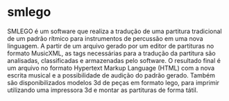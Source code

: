 # smlego

SMLEGO é um software que realiza a tradução de uma partitura tradicional de um padrão rítmico para instrumentos de percussão em uma nova linguagem. 
A partir de um arquivo gerado por um editor de partituras no formato MusicXML, as tags necessárias para a tradução da partitura são analisadas, classificadas e armazenadas pelo software. 
O resultado final é um arquivo no formato Hypertext Markup Language (HTML) com a nova escrita musical e a possibilidade de audição do padrão gerado.
Também são disponibilizados modelos 3d de peças em formato lego, para imprimir utilizando uma impressora 3d e montar as partituras de forma tátil.
